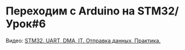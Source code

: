 # Переходим с Arduino на STM32/ Урок#6
Видео: [STM32. UART, DMA, IT. Отправка данных. Практика.](https://youtu.be/9j-9PoBIlkA)
